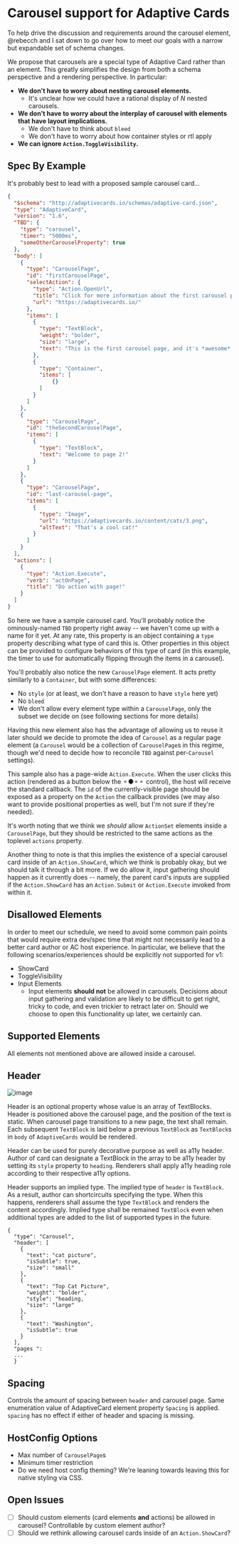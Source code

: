 # Carousel support for Adaptive Cards

To help drive the discussion and requirements around the carousel element, @rebecch and I sat down to go over how to meet our goals with a narrow but expandable set of schema changes. 

We propose that carousels are a special type of Adaptive Card rather than an element. This greatly simplifies the design from both a schema perspective and a rendering perspective. In particular:
* **We don't have to worry about nesting carousel elements.**
  * It's unclear how we could have a rational display of *N* nested carousels.
* **We don't have to worry about the interplay of carousel with elements that have layout implications.**
  * We don't have to think about `bleed`
  * We don't have to worry about how container styles or rtl apply
* **We can ignore `Action.ToggleVisibility`.**

## Spec By Example

It's probably best to lead with a proposed sample carousel card...

```json
{
  "$schema": "http://adaptivecards.io/schemas/adaptive-card.json", 
  "type": "AdaptiveCard",
  "version": "1.6",
  "TBD": {
    "type": "carousel",
    "timer": "5000ms",
    "someOtherCarouselProperty": true
  },
  "body": [
    {
      "type": "CarouselPage",
      "id": "firstCarouselPage",
      "selectAction": {
        "type": "Action.OpenUrl",
        "title": "Click for more information about the first carousel page!",
        "url": "https://adaptivecards.io/"
      },
      "items": [
        {
          "type": "TextBlock",
          "weight": "bolder",
          "size": "large",
          "text": "This is the first carousel page, and it's *awesome*!"
        },
        {
          "type": "Container",
          "items": [
              {}
          ]
        }
      ]
    },
    {
      "type": "CarouselPage",
      "id": "theSecondCarouselPage",
      "items": [
        {
          "type": "TextBlock",
          "text": "Welcome to page 2!"
        }
      ]
    },
    {
      "type": "CarouselPage",
      "id": "last-carousel-page",
      "items": [
        {
          "type": "Image",
          "url": "https://adaptivecards.io/content/cats/3.png",
          "altText": "That's a cool cat!"
        }
      ]
    }
  ],
  "actions": [
    {
      "type": "Action.Execute",
      "verb": "actOnPage",
      "title": "Do action with page!"
    }
  ]
}
```

So here we have a sample carousel card. You'll probably notice the ominously-named `TBD` property right away -- we haven't come up with a name for it yet. At any rate, this property is an object containing a `type` property describing what type of card this is. Other properties in this object can be provided to configure behaviors of this type of card (in this example, the timer to use for automatically flipping through the items in a carousel).

You'll probably also notice the new `CarouselPage` element. It acts pretty similarly to a `Container`, but with some differences:
* No `style` (or at least, we don't have a reason to have `style` here yet)
* No `bleed`
* We don't allow every element type within a `CarouselPage`, only the subset we decide on (see following sections for more details)

Having this new element also has the advantage of allowing us to reuse it later should we decide to promote the idea of `Carousel` as a regular page element (a `Carousel` would be a collection of `CarouselPage`s in this regime, though we'd need to decide how to reconcile `TBD` against per-`Carousel` settings).

This sample also has a page-wide `Action.Execute`. When the user clicks this action (rendered as a button below the ⚬●⚬⚬ control), the host will receive the standard callback. The `id` of the currently-visible page should be exposed as a property on the `Action` the callback provides (we may also want to provide positional properties as well, but I'm not sure if they're needed).

It's worth noting that we think we *should* allow `ActionSet` elements inside a `CarouselPage`, but they should be restricted to the same actions as the toplevel `actions` property.

Another thing to note is that this implies the existence of a special carousel card inside of an `Action.ShowCard`, which we think is probably okay, but we should talk it through a bit more. If we do allow it, input gathering should happen as it currently does -- namely, the parent card's inputs are supplied if the `Action.ShowCard` has an `Action.Submit` or `Action.Execute` invoked from within it.

## Disallowed Elements

In order to meet our schedule, we need to avoid some common pain points that would require extra dev/spec time that might not necessarily lead to a better card author or AC host experience. In particular, we believe that the following scenarios/experiences should be explicitly not supported for v1:

* ShowCard
* ToggleVisibility
* Input Elements
  * Input elements **should not** be allowed in carousels. Decisions about input gathering and validation are likely to be difficult to get right, tricky to code, and even trickier to retract later on. Should we choose to open this functionality up later, we certainly can.

## Supported Elements

All elements not mentioned above are allowed inside a carousel.

## Header
![image](https://user-images.githubusercontent.com/4112696/183519757-156a18a9-73e7-47d9-8e00-ad84d0070f99.png)

Header is an optional property whose value is an array of TextBlocks. Header is positioned above the carousel page, and the position of the text is static.
When carousel page transitions to a new page, the text shall remain. Each subsequent `TextBlock` is laid below a previous `TextBlock` as `TextBlock`s in `body` of `AdaptiveCards` would be rendered.


Header can be used for purely decorative purpose as well as a11y header.
Author of card can designate a TextBlock in the array to be a11y header by setting its `style` property to `heading`. 
Renderers shall apply a11y heading role according to their respective a11y options. 

Header supports an implied type. The implied type of `header` is `TextBlock`.
As a result, author can shortcircuits specifying the type. When this happens, renderers shall assume the type `TextBlock` and renders the content accordingly.
Implied type shall be remained `TextBlock` even when additional types are added to the list of supported types in the future.
```
{
  "type": "Carousel",
  "header": [
    {
      "text": "cat picture",
      "isSubtle": true,
	  "size": "small"
    },
    {
      "text": "Top Cat Picture",
      "weight": "bolder",
	  "style": "heading,
	  "size": "large"
    },
    {
      "text": "Washington",
      "isSubtle": true
    }
  ],
  "pages ": 
  ...
  }
```

## Spacing
Controls the amount of spacing between `header` and carousel page. Same enumeration value of AdaptiveCard element property `Spacing` is applied.
`spacing` has no effect if either of header and spacing is missing.

## HostConfig Options

* Max number of `CarouselPage`s
* Minimum timer restriction
* Do we need host config theming? We're leaning towards leaving this for native styling via CSS.

## Open Issues

- [ ] Should custom elements (card elements **and** actions) be allowed in carousel? Controllable by custom element author?
- [ ] Should we rethink allowing carousel cards inside of an `Action.ShowCard`?